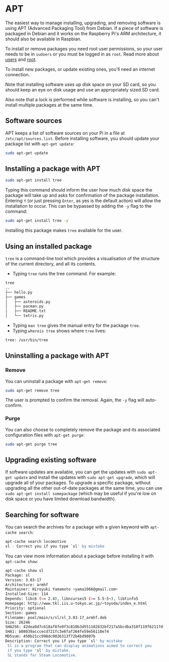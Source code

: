 # APT

The easiest way to manage installing, upgrading, and removing software is using APT (Advanced Packaging Tool) from Debian. If a piece of software is packaged in Debian and it works on the Raspberry Pi's ARM architecture, it should also be available in Raspbian.

To install or remove packages you need root user permissions, so your user needs to be in `sudoers` or you must be logged in as `root`. Read more about [users](../../usage/users) and [root](../../usage/root).

To install new packages, or update existing ones, you'll need an internet connection.

Note that installing software uses up disk space on your SD card, so you should keep an eye on disk usage and use an appropriately sized SD card.

Also note that a lock is performed while software is installing, so you can't install multiple packages at the same time.

## Software sources

APT keeps a list of software sources on your Pi in a file at `/etc/apt/sources.list`. Before installing software, you should update your package list with `apt-get update`:

```bash
sudo apt-get update
```

## Installing a package with APT

```bash
sudo apt-get install tree
```

Typing this command should inform the user how much disk space the package will take up and asks for confirmation of the package installation. Entering `Y` (or just pressing `Enter`, as yes is the default action) will allow the installation to occur. This can be bypassed by adding the `-y` flag to the command:

```bash
sudo apt-get install tree -y
```

Installing this package makes `tree` available for the user.

## Using an installed package

`tree` is a command-line tool which provides a visualisation of the structure of the current directory, and all its contents.

- Typing `tree` runs the tree command. For example:

```bash
tree
..
├── hello.py
├── games
│   ├── asteroids.py
│   ├── pacman.py
│   ├── README.txt
│   └── tetris.py

```

- Typing `man tree` gives the manual entry for the package `tree`.
- Typing `whereis tree` shows where `tree` lives:

```bash
tree: /usr/bin/tree
```

## Uninstalling a package with APT

### Remove

You can uninstall a package with `apt-get remove`:

```bash
sudo apt-get remove tree
```

The user is prompted to confirm the removal. Again, the `-y` flag will auto-confirm.

### Purge

You can also choose to completely remove the package and its associated configuration files with `apt-get purge`:

```bash
sudo apt-get purge tree
```

## Upgrading existing software

If software updates are available, you can get the updates with `sudo apt-get update` and install the updates with `sudo apt-get upgrade`, which will upgrade all of your packages. To upgrade a specific package, without upgrading all the other out-of-date packages at the same time, you can use `sudo apt-get install somepackage` (which may be useful if you're low on disk space or you have limited download bandwidth).

## Searching for software

You can search the archives for a package with a given keyword with `apt-cache search`:

```bash
apt-cache search locomotive
sl - Correct you if you type `sl' by mistake
```

You can view more information about a package before installing it with `apt-cache show`:

```bash
apt-cache show sl
Package: sl
Version: 3.03-17
Architecture: armhf
Maintainer: Hiroyuki Yamamoto <yama1066@gmail.com>
Installed-Size: 114
Depends: libc6 (>= 2.4), libncurses5 (>= 5.5-5~), libtinfo5
Homepage: http://www.tkl.iis.u-tokyo.ac.jp/~toyoda/index_e.html
Priority: optional
Section: games
Filename: pool/main/s/sl/sl_3.03-17_armhf.deb
Size: 26246
SHA256: 42dea9d7c618af8fe9f3c810b3d551102832bf217a5bcdba310f119f62117dfb
SHA1: b08039acccecd721fc3e6faf264fe59e56118e74
MD5sum: 450b21cc998dc9026313f72b4bd9807b
Description: Correct you if you type `sl' by mistake
 Sl is a program that can display animations aimed to correct you
 if you type 'sl' by mistake.
 SL stands for Steam Locomotive.
```
